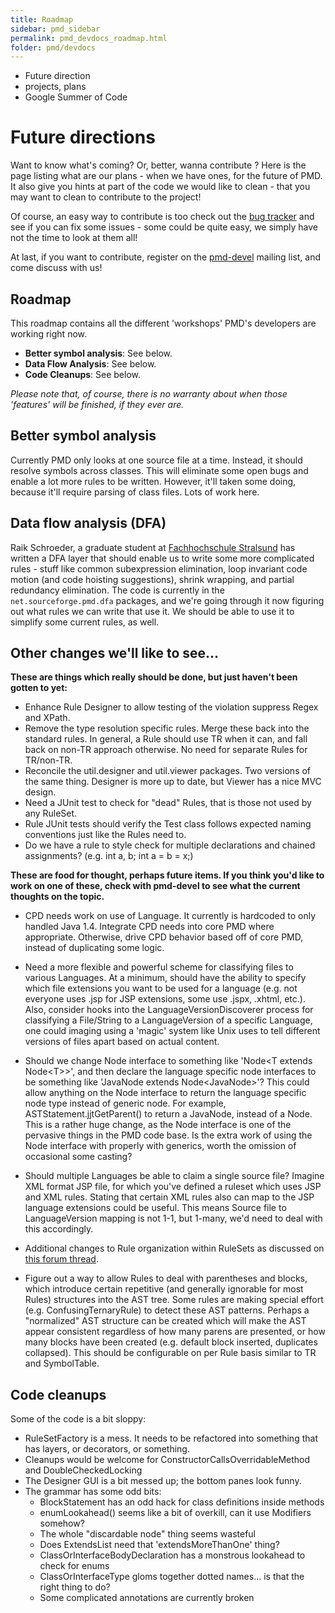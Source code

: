 ```yaml
---
title: Roadmap
sidebar: pmd_sidebar
permalink: pmd_devdocs_roadmap.html
folder: pmd/devdocs
---
```



* Future direction
* projects, plans
* Google Summer of Code


# Future directions

Want to know what's coming? Or, better, wanna contribute ? Here is the page listing what are our plans -
when we have ones, for the future of PMD. It also give you hints at part of the code we would like to clean -
that you may want to clean to contribute to the project!

Of course, an easy way to contribute is too check out the [bug tracker](https://github.com/pmd/pmd/issues) and see if you can fix some issues -
some could be quite easy, we simply have not the time to look at them all!

At last, if you want to contribute, register on the [pmd-devel](https://sourceforge.net/projects/pmd/lists/pmd-devel) mailing list, and come discuss with us!

## Roadmap

This roadmap contains all the different 'workshops' PMD's developers are working right now.

*   **Better symbol analysis**: See below.
*   **Data Flow Analysis**: See below.
*   **Code Cleanups**: See below.

*Please note that, of course, there is no warranty about when those 'features' will be finished, if they ever are.*

## Better symbol analysis

Currently PMD only looks at one source file at a time.  Instead, it should resolve symbols across classes.
This will eliminate some open bugs and enable a lot more rules to be written. However, it'll taken some doing,
because it'll require parsing of class files. Lots of work here.

## Data flow analysis (DFA)

Raik Schroeder, a graduate student at [Fachhochschule Stralsund](http://www.fh-stralsund.de/) has written a DFA layer that should enable
us to write some more complicated rules - stuff like common subexpression elimination, loop invariant code motion
(and code hoisting suggestions), shrink wrapping, and partial redundancy elimination. The code is currently in the `net.sourceforge.pmd.dfa` packages, and we're going through it now figuring out what rules we can write
that use it.  We should be able to use it to simplify some current rules, as well.

## Other changes we'll like to see...

**These are things which really should be done, but just haven't been gotten to yet:**

*   Enhance Rule Designer to allow testing of the violation suppress Regex and XPath.
*   Remove the type resolution specific rules. Merge these back into the
    standard rules.  In general, a Rule should use TR when it can, and fall
    back on non-TR approach otherwise.  No need for separate Rules for TR/non-TR.
*   Reconcile the util.designer and util.viewer packages.  Two versions of the
    same thing.  Designer is more up to date, but Viewer has a nice MVC design.
*   Need a JUnit test to check for "dead" Rules, that is those not used by any RuleSet.
*   Rule JUnit tests should verify the Test class follows expected naming
    conventions just like the Rules need to.
*   Do we have a rule to style check for multiple declarations and chained
    assignments? (e.g. int a, b;  int a = b = x;)

<strong>These are food for thought, perhaps future items.  If you think you'd like to
work on one of these, check with pmd-devel to see what the current thoughts
on the topic.</strong>

*   CPD needs work on use of Language.  It currently is hardcoded to only
    handled Java 1.4.  Integrate CPD needs into core PMD where appropriate.
    Otherwise, drive CPD behavior based off of core PMD, instead of duplicating
    some logic.

*   Need a more flexible and powerful scheme for classifying files to various
    Languages.  At a minimum, should have the ability to specify which
    file extensions you want to be used for a language (e.g. not everyone uses
    .jsp for JSP extensions, some use .jspx, .xhtml, etc.).  Also, consider
    hooks into the LanguageVersionDiscoverer process for classifying a
    File/String to a LanguageVersion of a specific Language, one could imaging
    using a 'magic' system like Unix uses to tell different versions of files
    apart based on actual content.

*   Should we change Node interface to something like 'Node&lt;T extends Node&lt;T>>',
    and then declare the language specific node interfaces to be something like
    'JavaNode extends Node&lt;JavaNode>'?  This could allow anything on the Node
    interface to return the language specific node type instead of generic
    node.  For example, ASTStatement.jjtGetParent() to return a JavaNode,
    instead of a Node.  This is a rather huge change, as the Node interface is
    one of the pervasive things in the PMD code base.  Is the extra work of using
    the Node interface with properly with generics, worth the omission of
    occasional some casting?

*   Should multiple Languages be able to claim a single source file?  Imagine
    XML format JSP file, for which you've defined a ruleset which uses JSP and
    XML rules.  Stating that certain XML rules also can map to the JSP language
    extensions could be useful.  This means Source file to LanguageVersion
    mapping is not 1-1, but 1-many, we'd need to deal with this accordingly.

*   Additional changes to Rule organization within RuleSets as discussed on
    [this forum thread](http://sourceforge.net/p/pmd/discussion/188194/thread/b840897c).

*   Figure out a way to allow Rules to deal with parentheses and blocks, which
    introduce certain repetitive (and generally ignorable for most Rules)
    structures into the AST tree.  Some rules are making special effort
    (e.g. ConfusingTernaryRule) to detect these AST patterns.  Perhaps a
    "normalized" AST structure can be created which will make the AST appear
    consistent regardless of how many parens are presented, or how many blocks
    have been created (e.g. default block inserted, duplicates collapsed).
    This should be configurable on per Rule basis similar to TR and SymbolTable.

## Code cleanups

Some of the code is a bit sloppy:

*   RuleSetFactory is a mess.  It needs to be refactored into something that has layers, or decorators, or something.
*   Cleanups would be welcome for ConstructorCallsOverridableMethod and DoubleCheckedLocking
*   The Designer GUI is a bit messed up; the bottom panes look funny.
*   The grammar has some odd bits:
    *   BlockStatement has an odd hack for class definitions inside methods
    *   enumLookahead() seems like a bit of overkill, can it use Modifiers somehow?
    *   The whole "discardable node" thing seems wasteful
    *   Does ExtendsList need that 'extendsMoreThanOne' thing?
    *   ClassOrInterfaceBodyDeclaration has a monstrous lookahead to check for enums
    *   ClassOrInterfaceType gloms together dotted names... is that the right thing to do?
    *   Some complicated annotations are currently broken

